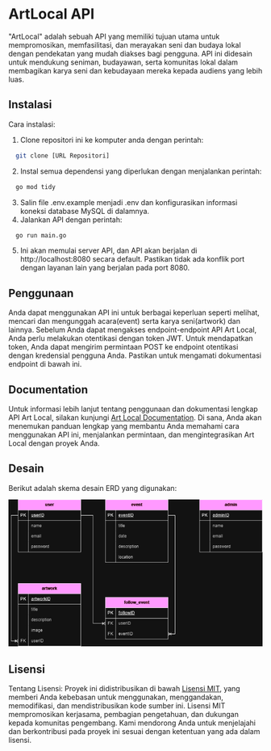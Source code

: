 # ArtLocal API
"ArtLocal" adalah sebuah API yang memiliki tujuan utama untuk mempromosikan, memfasilitasi, dan merayakan seni dan budaya lokal dengan pendekatan yang mudah diakses bagi pengguna. API ini didesain untuk mendukung seniman, budayawan, serta komunitas lokal dalam membagikan karya seni dan kebudayaan mereka kepada audiens yang lebih luas.

## Instalasi
Cara instalasi:
1. Clone repositori ini ke komputer anda dengan perintah: 
```bash
  git clone [URL Repositori] 
```
2. Instal semua dependensi yang diperlukan dengan menjalankan perintah:
```bash
  go mod tidy 
``` 
3. Salin file .env.example menjadi .env dan konfigurasikan informasi koneksi database MySQL di dalamnya.
4. Jalankan API dengan perintah: 
```bash
  go run main.go 
``` 
5. Ini akan memulai server API, dan API akan berjalan di http://localhost:8080 secara default. Pastikan tidak ada konflik port dengan layanan lain yang berjalan pada port 8080.

## Penggunaan
Anda dapat menggunakan API ini untuk berbagai keperluan seperti melihat, mencari dan mengunggah acara(event) serta karya seni(artwork) dan lainnya. Sebelum Anda dapat mengakses endpoint-endpoint API Art Local, Anda perlu melakukan otentikasi dengan token JWT. Untuk mendapatkan token, Anda dapat mengirim permintaan POST ke endpoint otentikasi dengan kredensial pengguna Anda. Pastikan untuk mengamati dokumentasi endpoint di bawah ini.

## Documentation

Untuk informasi lebih lanjut tentang penggunaan dan dokumentasi lengkap API Art Local, silakan kunjungi [Art Local Documentation](https://documenter.getpostman.com/view/23382236/2s9YXcdQ8H). Di sana, Anda akan menemukan panduan lengkap yang membantu Anda memahami cara menggunakan API ini, menjalankan permintaan, dan mengintegrasikan Art Local dengan proyek Anda.

## Desain
Berikut adalah skema desain ERD yang digunakan:

![Alt text](erd.drawio.png)

## Lisensi
Tentang Lisensi: Proyek ini didistribusikan di bawah [Lisensi MIT](https://choosealicense.com/licenses/mit/), yang memberi Anda kebebasan untuk menggunakan, menggandakan, memodifikasi, dan mendistribusikan kode sumber ini. Lisensi MIT mempromosikan kerjasama, pembagian pengetahuan, dan dukungan kepada komunitas pengembang. Kami mendorong Anda untuk menjelajahi dan berkontribusi pada proyek ini sesuai dengan ketentuan yang ada dalam lisensi.
